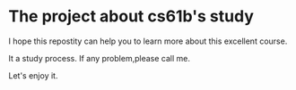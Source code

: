 # The project about cs61b's study

I hope this repostity can help you to learn more about this excellent course.

It a study process. If any problem,please call me.

Let's enjoy it.
